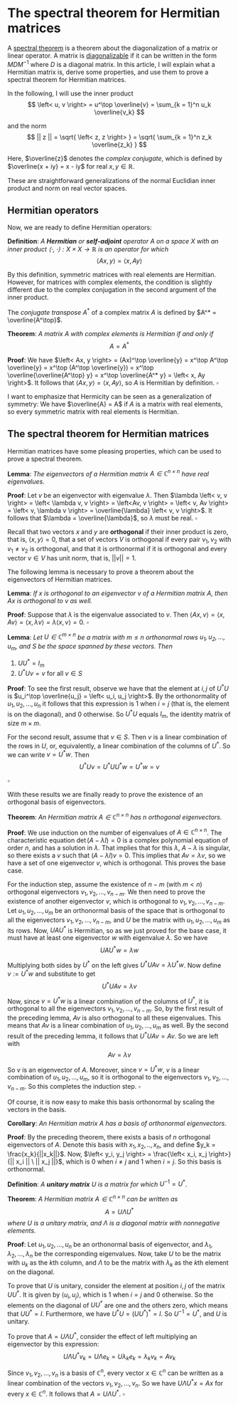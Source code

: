 # The spectral theorem for Hermitian matrices

A [spectral theorem](https://en.wikipedia.org/wiki/Spectral_theorem) is a theorem about the diagonalization of a matrix or linear operator. A matrix is [diagonalizable](https://en.wikipedia.org/wiki/Diagonalizable_matrix#Definition) if it can be written in the form $MDM^{-1}$ where $D$ is a diagonal matrix. In this article, I will explain what a Hermitian matrix is, derive some properties, and use them to prove a spectral theorem for Hermitian matrices.

In the following, I will use the inner product
$$ \left< u, v \right> = u^\top \overline{v} = \sum_{k = 1}^n u_k \overline{v_k} $$

and the norm
$$ || z || = \sqrt{ \left< z, z \right> } = \sqrt{ \sum_{k = 1}^n z_k \overline{z_k} } $$

Here, $\overline{z}$ denotes the *complex conjugate*, which is defined by $\overline{x + iy} = x - iy$ for real $x, y \in \mathbb{R}$.

These are straightforward generalizations of the normal Euclidian inner product and norm on real vector spaces.


## Hermitian operators

Now, we are ready to define Hermitian operators:

**Definition**: *A **Hermitian** or **self-adjoint** operator $A$ on a space $X$ with an inner product $\left< \cdot, \cdot \right> : X \times X \rightarrow \mathbb{R}$ is an operator for which*
$$ \left< Ax, y \right> = \left< x, Ay \right> $$

By this definition, symmetric matrices with real elements are Hermitian. However, for matrices with complex elements, the condition is slightly different due to the complex conjugation in the second argument of the inner product.

The *conjugate transpose* $A^*$ of a complex matrix $A$ is defined by $A^* = \overline{A^\top}$.

**Theorem**: *A matrix $A$ with complex elements is Hermitian if and only if*
$$ A = A^* $$

**Proof**: We have $\left< Ax, y \right> = (Ax)^\top \overline{y} = x^\top A^\top \overline{y} = x^\top (A^\top \overline{y}) = x^\top \overline{\overline{A^\top} y} = x^\top \overline{A^* y} = \left< x, Ay \right>$. It follows that $\left< Ax, y \right> = \left< x, Ay \right>$, so $A$ is Hermitian by definition. $\square$

I want to emphasize that Hermicity can be seen as a generalization of symmetry: We have $\overline{A} = A$ if $A$ is a matrix with real elements, so every symmetric matrix with real elements is Hermitian.



## The spectral theorem for Hermitian matrices

Hermitian matrices have some pleasing properties, which can be used to prove a spectral theorem.

**Lemma**: *The eigenvectors of a Hermitian matrix $A \in \mathbb{C}^{n \times n}$ have real eigenvalues.*

**Proof**: Let $v$ be an eigenvector with eigenvalue $\lambda$. Then $\lambda \left< v, v \right> = \left< \lambda v, v \right> = \left<Av, v \right> = \left< v, Av \right> = \left< v, \lambda v \right> = \overline{\lambda} \left< v, v \right>$. It follows that $\lambda = \overline{\lambda}$, so $\lambda$ must be real. $\square$

Recall that two vectors $x$ and $y$ are **orthogonal** if their inner product is zero, that is, $\left< x, y \right> = 0$, that a set of vectors $V$ is orthogonal if every pair $v_1, v_2$ with $v_1 \not= v_2$ is orthogonal, and that it is orthonormal if it is orthogonal and every vector $v \in V$ has unit norm, that is, $||v|| = 1$.

The following lemma is necessary to prove a theorem about the eigenvectors of Hermitian matrices.

**Lemma**: *If $x$ is orthogonal to an eigenvector $v$ of a Hermitian matrix $A$, then $Ax$ is orthogonal to $v$ as well.*

**Proof**: Suppose that $\lambda$ is the eigenvalue associated to $v$. Then $\left< Ax, v \right> = \left< x, Av \right> = \left< x, \lambda v \right > = \lambda \left< x, v \right> = 0$. $\square$


**Lemma**: *Let $U \in \mathbb{C}^{m \times n}$ be a matrix with $m \leq n$ orthonormal rows $u_1, u_2, ..., u_m$, and $S$ be the space spanned by these vectors. Then*

  1. $U U^* = I_m$
  2. $U^* U v = v$ for all $v \in S$

**Proof**: To see the first result, observe we have that the element at $i, j$ of $U^* U$ is $u_i^\top \overline{u_j} = \left< u_i, u_j \right>$. By the orthonormality of $u_1, u_2, ..., u_n$ it follows that this expression is $1$ when $i = j$ (that is, the element is on the diagonal), and $0$ otherwise. So $U^* U$ equals $I_m$, the identity matrix of size $m \times m$.

For the second result, assume that $v \in S$. Then $v$ is a linear combination of the rows in $U$, or, equivalently, a linear combination of the columns of $U^*$. So we can write $v = U^* w$. Then
$$U^* U v = U^* U U^* w = U^* w = v$$

$\square$

With these results we are finally ready to prove the existence of an orthogonal basis of eigenvectors.

**Theorem**: *An Hermitian matrix $A \in \mathbb{C}^{n \times n}$ has $n$ orthogonal eigenvectors.*

**Proof**: We use induction on the number of eigenvalues of $A \in \mathbb{C}^{n \times n}$. The characteristic equation $\det(A - \lambda I) = 0$ is a complex polynomial equation of order $n$, and has a solution in $\lambda$. That implies that for this $\lambda$, $A - \lambda$ is singular, so there exists a $v$ such that $(A - \lambda I)v = 0$. This implies that $Av = \lambda v$, so we have a set of one eigenvector $v$, which is orthogonal. This proves the base case.

For the induction step, assume the existence of $n - m$ (with $m < n$) orthogonal eigenvectors $v_1, v_2, ..., v_{n - m}$. We then need to prove the existence of another eigenvector $v$, which is orthogonal to $v_1, v_2, ..., v_{n - m}$. Let $u_1, u_2, ...,  u_m$ be an orthonormal basis of the space that is orthogonal to all the eigenvectors $v_1, v_2, ..., v_{n - m}$, and $U$ be the matrix with $u_1, u_2, ..., u_m$ as its rows. Now, $U A U^*$ is Hermitian, so as we just proved for the base case, it must have at least one eigenvector $w$ with eigenvalue $\lambda$. So we have
$$U A U^* w = \lambda w$$

Multiplying both sides by $U^*$ on the left gives $U^* U A v = \lambda U^* w$. Now define $v := U^*w$ and substitute to get
$$ U^* U A v = \lambda v $$

Now, since $v = U^* w$ is a linear combination of the columns of $U^*$, it is orthogonal to all the eigenvectors $v_1, v_2, ..., v_{n - m}$. So, by the first result of the preceding lemma, $A v$ is also orthogonal to all these eigenvalues. This means that $A v$ is a linear combination of $u_1, u_2, ..., u_m$ as well. By the second result of the preceding lemma, it follows that $U^* U Av = Av$. So we are left with
$$ Av = \lambda v $$

So $v$ is an eigenvector of $A$. Moreover, since $v = U^* w$, $v$ is a linear combination of $u_1, u_2, ..., u_m$, so it is orthogonal to the eigenvectors $v_1, v_2, ..., v_{n - m}$. So this completes the induction step. $\square$


Of course, it is now easy to make this basis orthonormal by scaling the vectors in the basis.


**Corollary**: *An Hermitian matrix $A$ has a basis of orthonormal eigenvectors.*

**Proof**: By the preceding theorem, there exists a basis of $n$ orthogonal eigenvectors of $A$. Denote this basis with $x_1, x_2, .., x_n$, and define $y_k = \frac{x_k}{||x_k||}$. Now, $\left< y_i, y_j \right> = \frac{\left< x_i, x_j \right>}{|| x_i || \ || x_j ||}$, which is $0$ when $i \not= j$ and $1$ when $i = j$. So this basis is orthonormal.


**Definition**: *A **unitary matrix** $U$ is a matrix for which* $U^{-1} = U^*$.

**Theorem**: *A Hermitian matrix $A \in \mathbb{C}^{n \times n}$ can be written as*
$$ A = U \Lambda U^* $$
*where $U$ is a unitary matrix, and $\Lambda$ is a diagonal matrix with nonnegative elements.*

**Proof**: Let $u_1, u_2, ..., u_n$ be an orthonormal basis of eigenvector, and $\lambda_1, \lambda_2, ..., \lambda_n$ be the corresponding eigenvalues. Now, take $U$ to be the matrix with $u_k$ as the $k$th column, and $\Lambda$ to be the matrix with $\lambda_k$ as the $k$th element on the diagonal.

To prove that $U$ is unitary, consider the element at position $i, j$ of the matrix $U U^*$. It is given by $\left< u_i, u_j \right>$, which is $1$ when $i = j$ and $0$ otherwise. So the elements on the diagonal of $U U^*$ are one and the others zero, which means that $U U^* = I$. Furthermore, we have $U^* U = (U U^*)^* = I$. So $U^{-1} = U^*$, and $U$ is unitary.

To prove that $A = U \Lambda U^*$, consider the effect of left multiplying an eigenvector by this expression:
$$ U \Lambda U^* v_k = U \Lambda e_k = U \lambda_k e_k = \lambda_k v_k = A v_k$$

Since $v_1, v_2, ..., v_n$ is a basis of $\mathbb{C}^n$,  every vector $x \in \mathbb{C}^n$ can be written as a linear combination of the vectors $v_1, v_2, ..., v_n$. So we have $U \Lambda U^* x = Ax$ for every $x \in \mathbb{C}^n$. It follows that $A = U \Lambda U^*$. $\square$
